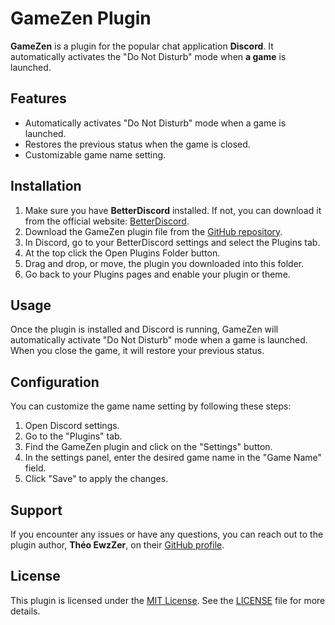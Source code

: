 # GameZen Plugin

**GameZen** is a plugin for the popular chat application **Discord**. It automatically activates the "Do Not Disturb" mode when **a game** is launched.

## Features

- Automatically activates "Do Not Disturb" mode when a game is launched.
- Restores the previous status when the game is closed.
- Customizable game name setting.

## Installation

1. Make sure you have **BetterDiscord** installed. If not, you can download it from the official website: [BetterDiscord](https://betterdiscord.app).
2. Download the GameZen plugin file from the [GitHub repository](https://github.com/TheoEwzZer/GameZen).
3. In Discord, go to your BetterDiscord settings and select the Plugins tab.
4. At the top click the Open Plugins Folder button.
5. Drag and drop, or move, the plugin you downloaded into this folder.
6. Go back to your Plugins pages and enable your plugin or theme.

## Usage

Once the plugin is installed and Discord is running, GameZen will automatically activate "Do Not Disturb" mode when a game is launched. When you close the game, it will restore your previous status.

## Configuration

You can customize the game name setting by following these steps:

1. Open Discord settings.
2. Go to the "Plugins" tab.
3. Find the GameZen plugin and click on the "Settings" button.
4. In the settings panel, enter the desired game name in the "Game Name" field.
5. Click "Save" to apply the changes.

## Support

If you encounter any issues or have any questions, you can reach out to the plugin author, **Théo EwzZer**, on their [GitHub profile](https://github.com/TheoEwzZer/GameZen).

## License

This plugin is licensed under the [MIT License](https://opensource.org/license/mit/). See the [LICENSE](https://github.com/TheoEwzZer/GameZen/blob/main/LICENSE) file for more details.
